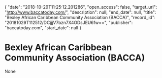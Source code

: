 {
  "date": "2018-10-29T11:25:12.201286", 
  "open_access": false, 
  "target_url": "http://www.baccatoday.com/", 
  "description": null, 
  "end_date": null, 
  "title": "Bexley African Caribbean Community Association (BACCA)", 
  "record_id": "20181029T112512/DCjjjV7bzn7X4ODsJEU6fw==", 
  "publisher": "baccatoday.com", 
  "start_date": null
}

# Bexley African Caribbean Community Association (BACCA)

None